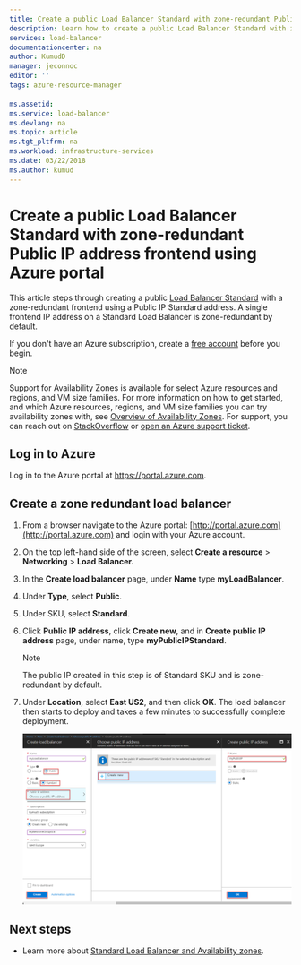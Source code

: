 ```yaml
---
title: Create a public Load Balancer Standard with zone-redundant Public IP address frontend using Azure portal | Microsoft Docs
description: Learn how to create a public Load Balancer Standard with zone-redundant Public IP address frontend with the Azure portal
services: load-balancer
documentationcenter: na
author: KumudD
manager: jeconnoc
editor: ''
tags: azure-resource-manager

ms.assetid: 
ms.service: load-balancer
ms.devlang: na
ms.topic: article
ms.tgt_pltfrm: na
ms.workload: infrastructure-services
ms.date: 03/22/2018
ms.author: kumud
---
```


#  Create a public Load Balancer Standard with zone-redundant Public IP address frontend using Azure portal

This article steps through creating a public [Load Balancer Standard](https://aka.ms/azureloadbalancerstandard) with a zone-redundant frontend using a Public IP Standard address. A single frontend IP address on a Standard Load Balancer is zone-redundant by default.

If you don't have an Azure subscription, create a [free account](https://azure.microsoft.com/free/?WT.mc_id=A261C142F) before you begin.

> [!NOTE]
 Support for Availability Zones is available for select Azure resources and regions, and VM size families. For more information on how to get started, and which Azure resources, regions, and VM size families you can try availability zones with, see [Overview of Availability Zones](https://docs.microsoft.com/azure/availability-zones/az-overview). For support, you can reach out on [StackOverflow](https://stackoverflow.com/questions/tagged/azure-availability-zones) or [open an Azure support ticket](../azure-supportability/how-to-create-azure-support-request.md?toc=%2fazure%2fvirtual-network%2ftoc.json).  

## Log in to Azure 

Log in to the Azure portal at https://portal.azure.com.

## Create a zone redundant load balancer

1. From a browser navigate to the Azure portal: [http://portal.azure.com](http://portal.azure.com) and login with your Azure account.
2. On the top left-hand side of the screen, select **Create a resource** > **Networking** > **Load Balancer.**
3. In the **Create load balancer** page, under **Name** type **myLoadBalancer**.
4. Under **Type**, select **Public**.
5. Under SKU, select **Standard**.
6. Click **Public IP address**, click **Create new**, and in **Create public IP address** page, under name, type **myPublicIPStandard**.
    >[!NOTE] 
    > The public IP created in this step is of Standard SKU and is zone-redundant by default. 
8. Under **Location**, select **East US2**, and then click **OK**. The load balancer then starts to deploy and takes a few minutes to successfully complete deployment.

    ![create zone-redundant Load Balancer Standard with the Azure portal](./media/load-balancer-get-started-internet-az-portal/create-zone-redundant-load-balancer-standard.png)


## Next steps
- Learn more about [Standard Load Balancer and Availability zones](load-balancer-standard-availability-zones.md).



